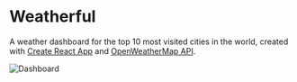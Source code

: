 # Weatherful

A weather dashboard for the top 10 most visited cities in the world, created with [Create React App](https://github.com/facebook/create-react-app) and [OpenWeatherMap API](https://openweathermap.org/).

![Dashboard](https://github.com/kristinlam/weather-dashboard/blob/main/src/images/readme.png?raw=true)
